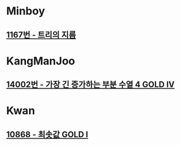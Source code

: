
# Minboy
## [1167번 - 트리의 지름](https://www.acmicpc.net/problem/1167)

# KangManJoo
## [14002번 - 가장 긴 증가하는 부분 수열 4 GOLD IV](https://www.acmicpc.net/problem/14002)

# Kwan
## [10868 - 최솟값 GOLD I ](https://www.acmicpc.net/problem/10868)


